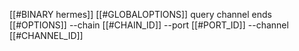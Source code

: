[[#BINARY hermes]] [[#GLOBALOPTIONS]] query channel ends [[#OPTIONS]] --chain [[#CHAIN_ID]] --port [[#PORT_ID]] --channel [[#CHANNEL_ID]]